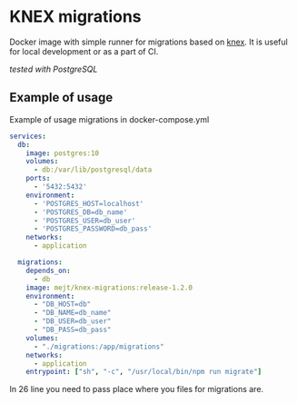 # KNEX migrations
Docker image with simple runner for migrations based on [knex](http://knexjs.org/#Migrations). It is useful for local
development or as a part of CI.

*tested with PostgreSQL*

## Example of usage
Example of usage migrations in docker-compose.yml

```yaml
services:
  db:
    image: postgres:10
    volumes:
      - db:/var/lib/postgresql/data
    ports:
      - '5432:5432'
    environment:
      - 'POSTGRES_HOST=localhost'
      - 'POSTGRES_DB=db_name'
      - 'POSTGRES_USER=db_user'
      - 'POSTGRES_PASSWORD=db_pass'
    networks:
      - application

  migrations:
    depends_on:
      - db
    image: mejt/knex-migrations:release-1.2.0
    environment:
      - "DB_HOST=db"
      - "DB_NAME=db_name"
      - "DB_USER=db_user"
      - "DB_PASS=db_pass"
    volumes:
      - "./migrations:/app/migrations"
    networks:
      - application
    entrypoint: ["sh", "-c", "/usr/local/bin/npm run migrate"]
```

In 26 line you need to pass place where you files for migrations are. 
